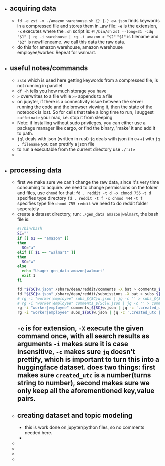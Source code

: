 - ## acquiring data
	- `fd -e zst -x ./amazon_warehouse.sh {} {.}_aw.json`
	  finds keywords in a compressed file and stores them in _aw file:
	  `-e` is the extension, `-x` executes
	  where the `.sh` script is:
	  `#!/bin/sh`
	  `zst --long=31 -cdq "$1" | rg -i warehouse | rg -i amazon > "$2"`
	  `"$1"` is filename and `"$2"` is newfileneame. we call this data the raw data.
	- do this for amazon warehouse, amazon warehouse employee/worker. Repeat for walmart.
- ## useful notes/commands
	- `zstd` which is used here getting keywords from a compressed file, is not running in parallel
	- `df -h` tells you how much storage you have
	- `>` overwrites to a file while `>>` appends to a file
	- on jupyter, if there is a connectivity issue between the server running the code and the browser viewing it, then the state of the notebook is lost. So for cells that take a long time to run, I suggest `caffeinate` your mac, i.e. stop it from sleeping
	- Note: if installing without sudo privileges, you can either use a package manager like cargo, or find the binary, 'make' it and add it to path.
	- `jql` deals with json (written in rust)
	  `jq` deals with json (in c++)
	  with `jq . filename` you can prettify a json file
	- to run a executable from the current directory use `./file`
	-
- ## processing data
	- first we make sure we can't change the raw data, since it's very time consuming to acquire. we need to change permissions on the folder and files, use `chmod` for that:
	  `fd . reddit -t d -x chmod 755`
	  `-t d` specifies type directory
	  `fd . reddit -t f -x chmod 444`
	  `-t f` specifies type file
	  `chmod 755 reddit` 
	  we need to do reddit folder seperately
	- create a dataset directory, run: `./gen_data amazon|walmart`, the bash file is:
	  ```bash
	  #!/bin/bash
	  SC=""
	  if [[ $1 == "amazon" ]]
	  then
	    SC="a"
	  elif [[ $1 == "walmart" ]]
	  then
	    SC="w"
	  else
	    echo "Usage: gen_data amazon|walmart"
	    exit 1
	  fi
	  
	  fd "${SC}w.json" /share/dean/reddit/comments -X bat > comments_${SC}w.json
	  fd "${SC}w.json" /share/dean/reddit/submissions -X bat > subs_${SC}w.json
	  # rg -i "worker|employee" subs_${SC}w.json | jq -c '' > subs_${SC}we.json
	  # rg -i "worker|employee" comments_${SC}w.json | jq -c '' > comments_${SC}we.json
	  rg -i "worker|employee" comments_${SC}w.json | jq -c '.created_utc |= (. | tonumber) | . |= with_entries(select(.key == "subreddit" or .key == "body" or .key == "subreddit_id" or .key == "author" or .key == "link_id" or .key == "id" or .key == "score" or .key == "created_utc" or .key == "parent_id"))' > comments_${SC}we.json
	  rg -i "worker|employee" subs_${SC}w.json | jq -c '.created_utc |= (. | tonumber) | . |= with_entries(select(.key == "title" or .key == "subreddit" or .key == "selftext" or .key == "subreddit_id" or .key == "author" or .key == "link_id" or .key == "id" or .key == "score" or .key == "created_utc" or .key == "parent_id"))' > subs_${SC}we.json
	  ```
	  `-e` is for extension, `-X` execute the given command once, with all search results as arguments
	  `-i` makes sure it is case insensitive, `-c` makes sure `jq` doesn't prettify, which is important to turn this into a huggingface dataset.
	  does two things: first makes sure `created_utc` is a number(turns string to number), second makes sure we only keep all the aforementioned key,value pairs.
		-
	- ## creating dataset and topic modeling
		- this is work done on jupyter/python files, so no comments needed here.
		-
	-
	-
	-
	-